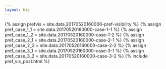 ```yaml
---
layout: big
---
```

{% assign prefvis = site.data.20170520160000-pref-visibility %}
{% assign pref_case_1_1 = site.data.20170520160000-case-1-1 %}
{% assign pref_case_1_2 = site.data.20170520160000-case-1-2 %}
{% assign pref_case_2_1 = site.data.20170520160000-case-2-1 %}
{% assign pref_case_2_2 = site.data.20170520160000-case-2-2 %}
{% assign pref_case_3_1 = site.data.20170520160000-case-3-1 %}
{% assign pref_case_3_2 = site.data.20170520160000-case-3-2 %}
{% include pref_vis_post.html %}
